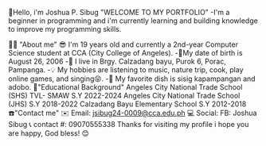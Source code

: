 👋Hello, i'm Joshua P. Sibug
"WELCOME TO MY PORTFOLIO"
-I'm a beginner in programming and i'm currently learning and building knowledge to improve my programming skills.

👨‍💼 "About me"
😎 I'm 19 years old and currently a 2nd-year Computer Science student at CCA (City College of Angeles).
-🎂My date of birth is August 26, 2006
-📍 I live in Brgy. Calzadang bayu, Purok 6, Porac, Pampanga.
-💡 My hobbies are listening to music, nature trip, cook, play online games, and singing😝.
-🥘 My favorite dish is sisig kapampangan and adobo.
🏫"Educational Background"
Angeles City National Trade School (SHS) TVL- SMAW S.Y 2022-2024
Angeles City National Trade School (JHS) S.Y 2018-2022
Calzadang Bayu Elementary School S.Y 2012-2018
☎️"Contact me"
✉️ Email: jsibug24-0009@cca.edu.ph
💻 Social: FB: Joshua Sibug
📞 contact #: 09070555338
Thanks for visiting my profile i hope you are happy, God bless! 😊
